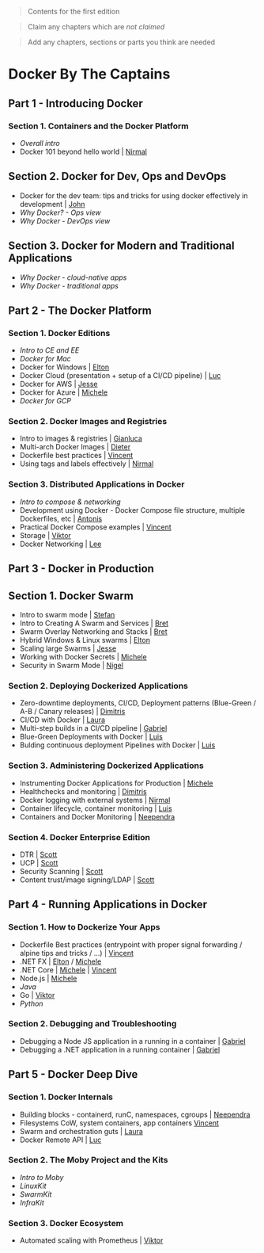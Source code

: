 > Contents for the first edition

> Claim any chapters which are *not claimed*

> Add any chapters, sections or parts you think are needed

# Docker By The Captains

## Part 1 -  Introducing Docker

### Section 1. Containers and the Docker Platform

- *Overall intro*
- Docker 101 beyond hello world  | [Nirmal](authors/nirmal.md)

## Section 2. Docker for Dev, Ops and DevOps

- Docker for the dev team: tips and tricks for using docker effectively in development  | [John](authors/john.md)
- *Why Docker? - Ops view*
- *Why Docker - DevOps view*

## Section 3. Docker for Modern and Traditional Applications

- *Why Docker - cloud-native apps*
- *Why Docker - traditional apps*


## Part 2 - The Docker Platform

### Section 1. Docker Editions

- *Intro to CE and EE*
- *Docker for Mac*
- Docker for Windows | [Elton](authors/elton.md)
- Docker Cloud (presentation + setup of a CI/CD pipeline) | [Luc](authors/luc.md)
- Docker for AWS | [Jesse](authors/jesse.md)
- Docker for Azure | [Michele](authors/michele.md)
- *Docker for GCP*

### Section 2. Docker Images and Registries

- Intro to images & registries | [Gianluca](authors/gianluca.md)
- Multi-arch Docker Images | [Dieter](authors/dieter.md)
- Dockerfile best practices | [Vincent](authors/vincent.md)
- Using tags and labels effectively | [Nirmal](authors/nirmal.md)

### Section 3. Distributed Applications in Docker

- *Intro to compose & networking*
- Development using Docker - Docker Compose file structure, multiple Dockerfiles, etc | [Antonis](authors/antonis.md)
- Practical Docker Compose examples | [Vincent](authors/vincent.md)
- Storage | [Viktor](authors/viktor.md)
- Docker Networking | [Lee](authors/lee.md)


## Part 3 - Docker in Production

## Section 1. Docker Swarm

- Intro to swarm mode | [Stefan](authors/stefan.md)
- Intro to Creating A Swarm and Services | [Bret](authors/bret.md)
- Swarm Overlay Networking and Stacks | [Bret](authors/bret.md)
- Hybrid Windows & Linux swarms | [Elton](authors/elton.md)
- Scaling large Swarms | [Jesse](authors/jesse.md)
- Working with Docker Secrets | [Michele](authors/michele.md)
- Security in Swarm Mode | [Nigel](authors/nigel.md)

### Section 2. Deploying Dockerized Applications

- Zero-downtime deployments, CI/CD, Deployment patterns (Blue-Green / A-B / Canary releases) | [Dimitris](authors/dimitris.md)
- CI/CD with Docker | [Laura](authors/laura.md)
- Multi-step builds in a CI/CD pipeline | [Gabriel](authors/gabriel.md)
- Blue-Green Deployments with Docker | [Luis](authors/luis.md)
- Bulding continuous deployment Pipelines with Docker | [Luis](authors/luis.md)

### Section 3. Administering Dockerized Applications

- Instrumenting Docker Applications for Production | [Michele](authors/michele.md)
- Healthchecks and monitoring | [Dimitris](authors/dimitris.md)
- Docker logging with external systems | [Nirmal](authors/nirmal.md)
- Container lifecycle, container monitoring | [Luis](authors/luis.md)
- Containers and Docker Monitoring  | [Neependra](authors/neependra.md)

### Section 4. Docker Enterprise Edition

- DTR | [Scott](authors/scott.md)
- UCP | [Scott](authors/scott.md)
- Security Scanning | [Scott](authors/scott.md)
- Content trust/image signing/LDAP | [Scott](authors/scott.md)

## Part 4 - Running Applications in Docker

### Section 1. How to Dockerize Your Apps

- Dockerfile Best practices (entrypoint with proper signal forwarding / alpine tips and tricks / ...) | [Vincent](authors/vincent.md)
- .NET FX | [Elton](authors/elton.md) / [Michele](authors/michele.md)
- .NET Core | [Michele](authors/michele.md) | [Vincent](authors/vincent.md)
- Node.js | [Michele](authors/michele.md)
- *Java*
- Go | [Viktor](authors/viktor.md)
- *Python*

### Section 2. Debugging and Troubleshooting

- Debugging a Node JS application in a running in a container | [Gabriel](authors/gabriel.md)
- Debugging a .NET application in a running container | [Gabriel](authors/gabriel.md)


## Part 5 - Docker Deep Dive

### Section 1. Docker Internals

- Building blocks - containerd, runC, namespaces, cgroups | [Neependra](authors/neependra.md)
- Filesystems CoW, system containers, app containers [Vincent](authors/vincent.md)
- Swarm and orchestration guts | [Laura](authors/laura.md)
- Docker Remote API | [Luc](authors/luc.md)

### Section 2. The Moby Project and the Kits

- *Intro to Moby*
- *LinuxKit*
- *SwarmKit*
- *InfraKit*

### Section 3. Docker Ecosystem

- Automated scaling with Prometheus | [Viktor](authors/viktor.md)

